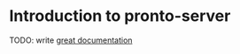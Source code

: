 # Introduction to pronto-server

TODO: write [great documentation](http://jacobian.org/writing/what-to-write/)
